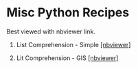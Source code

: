 # Misc Python Recipes

Best viewed with nbviewer link.

1. List Comprehension - Simple [[nbviewer]](http://nbviewer.jupyter.org/github/danagerous/jupyter-notebooks/blob/master/misc/.ipynb)

2. Lit Comprehension - GIS [[nbviewer]](http://nbviewer.jupyter.org/github/danagerous/jupyter-notebooks/blob/master/misc/.ipynb)